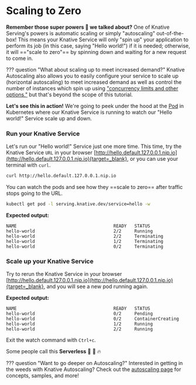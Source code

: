 # Scaling to Zero
**Remember those super powers :rocket: we talked about?** One of Knative Serving's powers is automatic scaling or simply "autoscaling" out-of-the-box! This means your Knative Service will only "spin up" your application to perform its job (in this case, saying "Hello world!") if it is needed; otherwise, it will =="scale to zero"== by spinning down and waiting for a new request to come in.

??? question "What about scaling up to meet increased demand?"
    Knative Autoscaling also allows you to easily configure your service to scale up (horizontal autoscaling) to meet increased demand as well as control the number of instances which spin up using <a href= "../../serving/autoscaling/concurrency/" target="_blank"> "concurrency limits and other options,"</a> but that's beyond the scope of this tutorial.

**Let's see this in action!** We're going to peek under the hood at the <a href= "https://kubernetes.io/docs/concepts/workloads/pods/" target="blank_">Pod</a> in Kubernetes where our Knative Service is running to watch our "Hello world!" Service scale up and down.

### Run your Knative Service
Let's run our "Hello world!" Service just one more time. This time, try the Knative Service `URL` in your browser [http://hello.default.127.0.0.1.nip.io](http://hello.default.127.0.0.1.nip.io){target=_blank}, or you can use your terminal with `curl`.
```bash
curl http://hello.default.127.0.0.1.nip.io
```

You can watch the pods and see how they ==scale to zero== after traffic stops going to the URL.
```bash
kubectl get pod -l serving.knative.dev/service=hello -w
```

**Expected output:**
```{ .bash .no-copy }
NAME                                     READY   STATUS
hello-world                              2/2     Running
hello-world                              2/2     Terminating
hello-world                              1/2     Terminating
hello-world                              0/2     Terminating
```

### Scale up your Knative Service
Try to rerun the Knative Service in your browser [http://hello.default.127.0.0.1.nip.io](http://hello.default.127.0.0.1.nip.io){target=_blank}, and you will see a new pod running again.

**Expected output:**
```{ .bash .no-copy }
NAME                                     READY   STATUS
hello-world                              0/2     Pending
hello-world                              0/2     ContainerCreating
hello-world                              1/2     Running
hello-world                              2/2     Running
```
Exit the watch command with `Ctrl+c`.

Some people call this **Serverless** :tada: :taco: :fire:

??? question "Want to go deeper on Autoscaling?"
    Interested in getting in the weeds with Knative Autoscaling? Check out the <a href= "../../serving/autoscaling/" target="_blank"> autoscaling page</a> for concepts, samples, and more!
